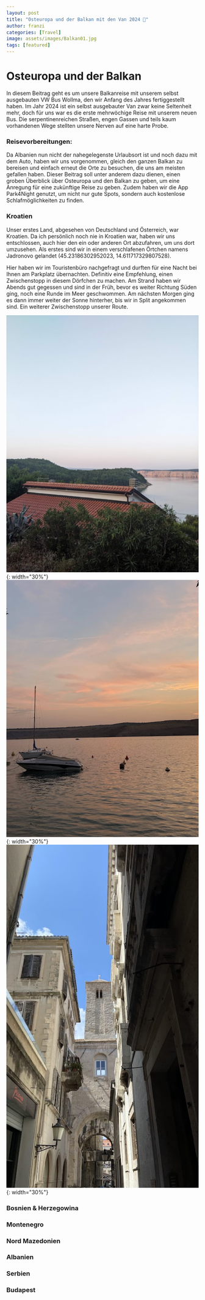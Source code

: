 ```yaml
---
layout: post
title: "Osteuropa und der Balkan mit den Van 2024 🚌"
author: franzi
categories: [Travel]
image: assets/images/Balkan01.jpg
tags: [featured]
---
```


# Osteuropa und der Balkan
In diesem Beitrag geht es um unsere Balkanreise mit unserem selbst ausgebauten VW Bus Wollma, den wir Anfang des Jahres fertiggestellt haben. Im Jahr 2024 ist ein selbst ausgebauter Van zwar keine Seltenheit mehr, doch für uns war es die erste mehrwöchige Reise mit unserem neuen Bus. Die serpentinenreichen Straßen, engen Gassen und teils kaum vorhandenen Wege stellten unsere Nerven auf eine harte Probe.

### Reisevorbereitungen:  
Da Albanien nun nicht der nahegelegenste Urlaubsort ist und noch dazu mit dem Auto, haben wir uns vorgenommen, gleich den ganzen Balkan zu bereisen und einfach erneut die Orte zu besuchen, die uns am meisten gefallen haben. Dieser Beitrag soll unter anderem dazu dienen, einen groben Überblick über Osteuropa und den Balkan zu geben, um eine Anregung für eine zukünftige Reise zu geben. Zudem haben wir die App Park4Night genutzt, um nicht nur gute Spots, sondern auch kostenlose Schlafmöglichkeiten zu finden.


### Kroatien 
Unser erstes Land, abgesehen von Deutschland und Österreich, war Kroatien. Da ich persönlich noch nie in Kroatien war, haben wir uns entschlossen, auch hier den ein oder anderen Ort abzufahren, um uns dort umzusehen. Als erstes sind wir in einem verschlafenen Örtchen namens Jadronovo gelandet (45.23186302952023, 14.611717329807528). 

Hier haben wir im Touristenbüro nachgefragt und durften für eine Nacht bei Ihnen am Parkplatz übernachten. Definitiv eine Empfehlung, einen Zwischenstopp in diesem Dörfchen zu machen. Am Strand haben wir Abends gut gegessen und sind in der Früh, bevor es weiter Richtung Süden ging, noch eine Runde im Meer geschwommen. 
Am nächsten Morgen ging es dann immer weiter der Sonne hinterher, bis wir in Split angekommen sind. Ein weiterer Zwischenstopp unserer Route. 

![Kroatien1](/assets/images/Kroatien1.jpg){: width="30%"}
![Kroatien2](/assets/images/Kroatien2.jpg){: width="30%"}
![Kroatien3](/assets/images/Kroatien3.jpg){: width="30%"}


### Bosnien & Herzegowina 

### Montenegro 

### Nord Mazedonien 

### Albanien 

### Serbien 

### Budapest 
